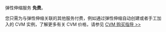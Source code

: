 弹性伸缩服务 **免费**。

您只需为与弹性伸缩关联的其他服务付费，例如通过弹性伸缩自动创建或者手工加入的 CVM 实例，了解更多有关 CVM 价格，请参见 [CVM 购买指导 >>](/document/product/213/2180)